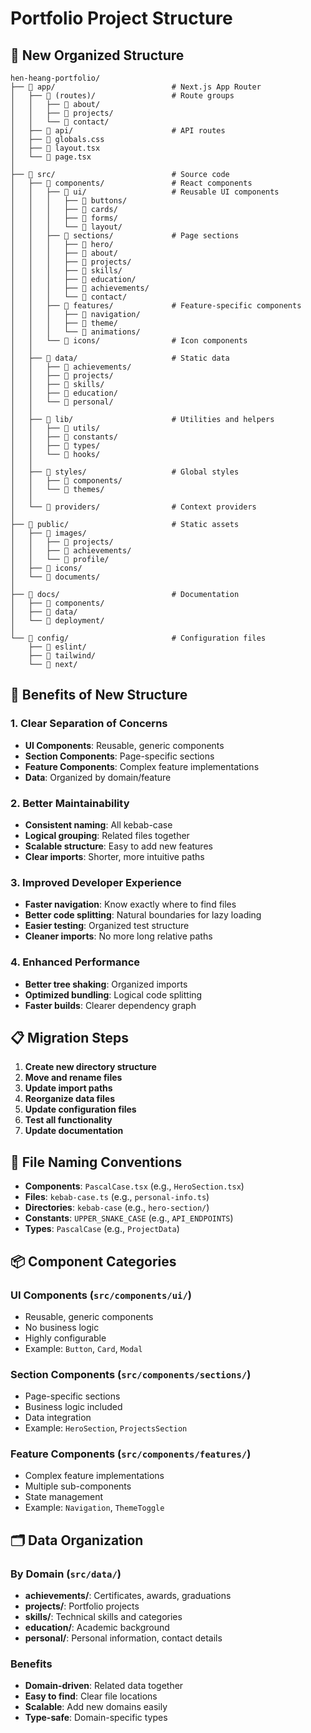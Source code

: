 # Portfolio Project Structure

## 📁 New Organized Structure

```
hen-heang-portfolio/
├── 📁 app/                          # Next.js App Router
│   ├── 📁 (routes)/                 # Route groups
│   │   ├── 📁 about/
│   │   ├── 📁 projects/
│   │   └── 📁 contact/
│   ├── 📁 api/                      # API routes
│   ├── 📁 globals.css
│   ├── 📁 layout.tsx
│   └── 📁 page.tsx
│
├── 📁 src/                          # Source code
│   ├── 📁 components/               # React components
│   │   ├── 📁 ui/                   # Reusable UI components
│   │   │   ├── 📁 buttons/
│   │   │   ├── 📁 cards/
│   │   │   ├── 📁 forms/
│   │   │   └── 📁 layout/
│   │   ├── 📁 sections/             # Page sections
│   │   │   ├── 📁 hero/
│   │   │   ├── 📁 about/
│   │   │   ├── 📁 projects/
│   │   │   ├── 📁 skills/
│   │   │   ├── 📁 education/
│   │   │   ├── 📁 achievements/
│   │   │   └── 📁 contact/
│   │   ├── 📁 features/             # Feature-specific components
│   │   │   ├── 📁 navigation/
│   │   │   ├── 📁 theme/
│   │   │   └── 📁 animations/
│   │   └── 📁 icons/                # Icon components
│   │
│   ├── 📁 data/                     # Static data
│   │   ├── 📁 achievements/
│   │   ├── 📁 projects/
│   │   ├── 📁 skills/
│   │   ├── 📁 education/
│   │   └── 📁 personal/
│   │
│   ├── 📁 lib/                      # Utilities and helpers
│   │   ├── 📁 utils/
│   │   ├── 📁 constants/
│   │   ├── 📁 types/
│   │   └── 📁 hooks/
│   │
│   ├── 📁 styles/                   # Global styles
│   │   ├── 📁 components/
│   │   └── 📁 themes/
│   │
│   └── 📁 providers/                # Context providers
│
├── 📁 public/                       # Static assets
│   ├── 📁 images/
│   │   ├── 📁 projects/
│   │   ├── 📁 achievements/
│   │   └── 📁 profile/
│   ├── 📁 icons/
│   └── 📁 documents/
│
├── 📁 docs/                         # Documentation
│   ├── 📁 components/
│   ├── 📁 data/
│   └── 📁 deployment/
│
└── 📁 config/                       # Configuration files
    ├── 📁 eslint/
    ├── 📁 tailwind/
    └── 📁 next/
```

## 🎯 Benefits of New Structure

### **1. Clear Separation of Concerns**
- **UI Components**: Reusable, generic components
- **Section Components**: Page-specific sections
- **Feature Components**: Complex feature implementations
- **Data**: Organized by domain/feature

### **2. Better Maintainability**
- **Consistent naming**: All kebab-case
- **Logical grouping**: Related files together
- **Scalable structure**: Easy to add new features
- **Clear imports**: Shorter, more intuitive paths

### **3. Improved Developer Experience**
- **Faster navigation**: Know exactly where to find files
- **Better code splitting**: Natural boundaries for lazy loading
- **Easier testing**: Organized test structure
- **Cleaner imports**: No more long relative paths

### **4. Enhanced Performance**
- **Better tree shaking**: Organized imports
- **Optimized bundling**: Logical code splitting
- **Faster builds**: Clearer dependency graph

## 📋 Migration Steps

1. **Create new directory structure**
2. **Move and rename files**
3. **Update import paths**
4. **Reorganize data files**
5. **Update configuration files**
6. **Test all functionality**
7. **Update documentation**

## 🔄 File Naming Conventions

- **Components**: `PascalCase.tsx` (e.g., `HeroSection.tsx`)
- **Files**: `kebab-case.ts` (e.g., `personal-info.ts`)
- **Directories**: `kebab-case` (e.g., `hero-section/`)
- **Constants**: `UPPER_SNAKE_CASE` (e.g., `API_ENDPOINTS`)
- **Types**: `PascalCase` (e.g., `ProjectData`)

## 📦 Component Categories

### **UI Components** (`src/components/ui/`)
- Reusable, generic components
- No business logic
- Highly configurable
- Example: `Button`, `Card`, `Modal`

### **Section Components** (`src/components/sections/`)
- Page-specific sections
- Business logic included
- Data integration
- Example: `HeroSection`, `ProjectsSection`

### **Feature Components** (`src/components/features/`)
- Complex feature implementations
- Multiple sub-components
- State management
- Example: `Navigation`, `ThemeToggle`

## 🗂️ Data Organization

### **By Domain** (`src/data/`)
- **achievements/**: Certificates, awards, graduations
- **projects/**: Portfolio projects
- **skills/**: Technical skills and categories
- **education/**: Academic background
- **personal/**: Personal information, contact details

### **Benefits**
- **Domain-driven**: Related data together
- **Easy to find**: Clear file locations
- **Scalable**: Add new domains easily
- **Type-safe**: Domain-specific types
